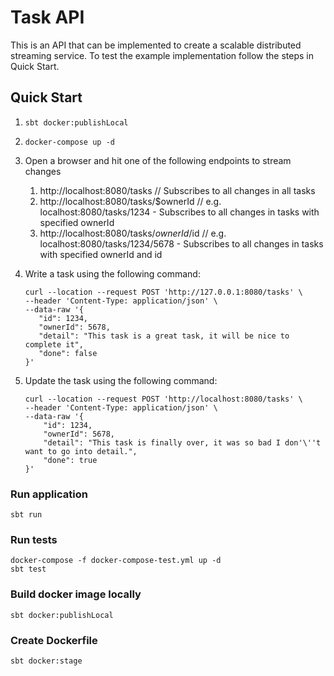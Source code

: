 # Task API
This is an API that can be implemented to create a scalable distributed streaming service. To test the example implementation follow the steps in Quick Start.

## Quick Start
1. ```sbt docker:publishLocal```
2. ```docker-compose up -d```
3. Open a browser and hit one of the following endpoints to stream changes

   1. http://localhost:8080/tasks // Subscribes to all changes in all tasks
   2. http://localhost:8080/tasks/$ownerId // e.g. localhost:8080/tasks/1234 - Subscribes to all changes in tasks with specified ownerId
   3. http://localhost:8080/tasks/$ownerId/$id // e.g. localhost:8080/tasks/1234/5678 - Subscribes to all changes in tasks with specified ownerId and id
 
4. Write a task using the following command:
    ```
    curl --location --request POST 'http://127.0.0.1:8080/tasks' \
    --header 'Content-Type: application/json' \
    --data-raw '{
       "id": 1234,
       "ownerId": 5678,
       "detail": "This task is a great task, it will be nice to complete it",
       "done": false
    }'
    ```
5. Update the task using the following command:
   ```
   curl --location --request POST 'http://localhost:8080/tasks' \
   --header 'Content-Type: application/json' \
   --data-raw '{
       "id": 1234,
       "ownerId": 5678,
       "detail": "This task is finally over, it was so bad I don'\''t want to go into detail.",
       "done": true
   }'
   ```



### Run application
`sbt run`

### Run tests    
    docker-compose -f docker-compose-test.yml up -d
    sbt test
    

### Build docker image locally
`sbt docker:publishLocal`

### Create Dockerfile 
`sbt docker:stage` 
